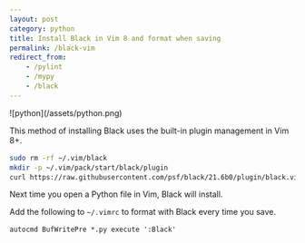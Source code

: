 ```yaml
---
layout: post
category: python
title: Install Black in Vim 8 and format when saving
permalink: /black-vim
redirect_from:
    - /pylint
    - /mypy
    - /black
---
```

<div class="wide-logos" markdown="1">
![python](/assets/python.png)
</div>

This method of installing Black uses the built-in plugin management in Vim 8+.

```sh
sudo rm -rf ~/.vim/black
mkdir -p ~/.vim/pack/start/black/plugin
curl https://raw.githubusercontent.com/psf/black/21.6b0/plugin/black.vim -o ~/.vim/pack/start/black/plugin/black.vim
```

Next time you open a Python file in Vim, Black will install.

Add the following to `~/.vimrc` to format with Black every time you save.
```
autocmd BufWritePre *.py execute ':Black'
```
